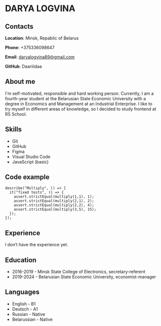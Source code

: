 # DARYA LOGVINA

## Contacts

**Location**: Minsk, Repablic of Belarus

**Phone**: +375336098647

**Email**: daryalogvina89@gmail.com

**GitHub**: Daariiidaa

## About me
I'm self-motivated, responsible and hard working person. Currently, I am a fourth-year student at the Belarusian State Economic University with a degree in Economics and Management at an Industrial Enterprise. I like to try myself in different areas of knowledge, so I decided to study frontend at RS School.

## Skills
* Git
* GitHub
* Figma
* Visual Studio Code
* JavaScript (basic)

## Code example
```
describe("Multiply", () => {
  it("fixed tests", () => {
    assert.strictEqual(multiply(1,1), 1);
    assert.strictEqual(multiply(2,1), 2);
    assert.strictEqual(multiply(2,2), 4);
    assert.strictEqual(multiply(3,5), 15);   
  });
});
```

## Experience
I don’t have the experience yet.

## Education
-  2016-2019 - Minsk State College of Electronics, secretary-referent
- 2019-2024 - Belarusian State Economic University, economist-manager

## Languages
+ English - B1
+ Deutsch - A1
+ Russian - Native
+ Belarussian - Native